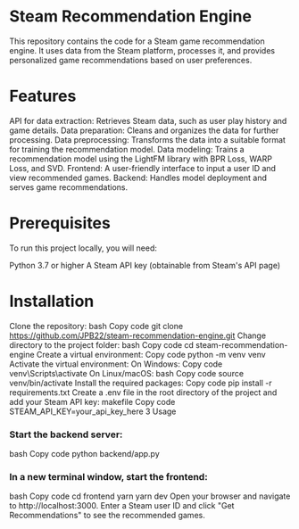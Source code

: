 # Steam Recommendation Engine

This repository contains the code for a Steam game recommendation engine. It uses data from the Steam platform, processes it, and provides personalized game recommendations based on user preferences.

# Features

API for data extraction: Retrieves Steam data, such as user play history and game details.
Data preparation: Cleans and organizes the data for further processing.
Data preprocessing: Transforms the data into a suitable format for training the recommendation model.
Data modeling: Trains a recommendation model using the LightFM library with BPR Loss, WARP Loss, and SVD.
Frontend: A user-friendly interface to input a user ID and view recommended games.
Backend: Handles model deployment and serves game recommendations.
# Prerequisites

To run this project locally, you will need:

Python 3.7 or higher
A Steam API key (obtainable from Steam's API page)
# Installation

Clone the repository:
bash
Copy code
git clone https://github.com/JPB22/steam-recommendation-engine.git
Change directory to the project folder:
bash
Copy code
cd steam-recommendation-engine
Create a virtual environment:
Copy code
python -m venv venv
Activate the virtual environment:
On Windows:
Copy code
venv\Scripts\activate
On Linux/macOS:
bash
Copy code
source venv/bin/activate
Install the required packages:
Copy code
pip install -r requirements.txt
Create a .env file in the root directory of the project and add your Steam API key:
makefile
Copy code
STEAM_API_KEY=your_api_key_here
3 Usage

### Start the backend server:
bash
Copy code
python backend/app.py
### In a new terminal window, start the frontend:
bash
Copy code
cd frontend
yarn
yarn dev
Open your browser and navigate to http://localhost:3000.
Enter a Steam user ID and click "Get Recommendations" to see the recommended games.
